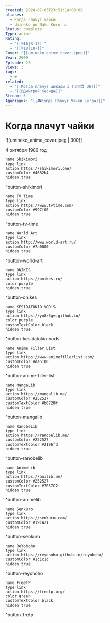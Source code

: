 ```yaml
---
created: 2024-07-03T23:51:14+03:00
aliases:
  - Когда плачут чайки
  - Umineko no Naku Koro ni
Status: complete
Type: anime
Rating:
  - "[[®️16|R-17]]"
  - "[[®️18|18+]]"
Cover: "[[umineko_anime_cover.jpeg]]"
Year: 2009
Episode: 26
Views: 3
tags:
  - ❤
related:
  - "[[Когда плачут цикады 1 (🇯🇵📺 36)]]"
  - "[[@Дмитрий Кесида]]"
Stream: 5
Адаптация: "[[🎮Когда Плачут Чайки (игра)]]"
---
```


# Когда плачут чайки

![[umineko_anime_cover.jpeg | 300]]


4 октября 1986 год

```button
name Shikimori
type link
action https://shikimori.one/
customColor #4682b4
hidden true
```
^button-shikimori

```button
name TV Time
type link
action https://www.tvtime.com/
customColor #997f00
hidden true
```
^button-tv-time

```button
name World Art
type link
action http://www.world-art.ru/
customColor #7a0000
hidden true
```
^button-world-art

```button
name ONIKES
type link
action https://onikes.ru/
color purple
hidden true
```
^button-onikes

```button
name KESIDATOKIO VOD'S
type link
action https://yo8z6gv.github.io/
color purple
customTextColor black
hidden true
```
^button-kesidatokio-vods

```button
name Anime Filler List
type link
action https://www.animefillerlist.com/
customColor #da5100
hidden true
```
^button-anime-filler-list

```button
name MangaLib
type link
action https://mangalib.me/
customColor #252527
customTextColor #b6720f
hidden true
```
^button-mangalib

```button
name RanobeLib
type link
action https://ranobelib.me/
customColor #252527
customTextColor #2196f3
hidden true
```
^button-ranobelib

```button
name AnimeLib
type link
action https://anilib.me/
customColor #252527
customTextColor #7E57C2
hidden true
```
^button-animelib

```button
name Senkuro
type link
action https://senkuro.com/
customColor #191A21
hidden true
```
^button-senkuro

```button
name ReYohoho
type link
action https://reyohoho.github.io/reyohoho/
customColor #1c1c1c
hidden true
```
^button-reyohoho

```button
name FreeTP
type link
action https://freetp.org/
color green
customTextColor black
hidden true
```
^button-fretp
